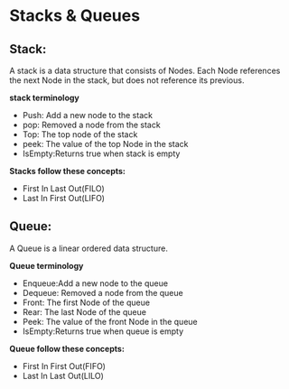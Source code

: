 # Stacks & Queues

## Stack:
A stack is a data structure that consists of Nodes. Each Node references the next Node in the stack, but does not reference its previous.

**stack terminology**
* Push: Add a new node to the stack
* pop: Removed a node from the stack
* Top: The top node of the stack
* peek: The value of the top Node in the stack
* IsEmpty:Returns true when stack is empty

**Stacks follow these concepts:**
* First In Last Out(FILO)
* Last In First Out(LIFO)

## Queue:
A Queue is a linear ordered data structure.

**Queue terminology**
* Enqueue:Add a new node to the queue
* Dequeue: Removed a node from the queue
* Front: The first Node of the queue
* Rear: The last Node of the queue
* Peek: The value of the front Node in the queue
* IsEmpty:Returns true when queue is empty

**Queue follow these concepts:**
* First In First Out(FIFO)
* Last In Last Out(LILO)
